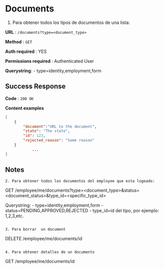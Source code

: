 # Documents

1. Para obtener todos los tipos de documentos de una lista:

**URL** : `/documents?type=<document_type>`

**Method** : `GET`

**Auth required** : YES

**Permissions required** : Authenticated User

**Querystring**:
    - type=identity,employment,form


## Success Response

**Code** : `200 OK`

**Content examples**


```json
[
    {
        "document":"URL to the document",
        "state": "The state",
        "id": 123,
        "rejected_reason": "Some reason"
    }
            ...
]
```

## Notes


```
2. Para obtener todos los documentos del employee que esta logeado:
```
GET /employee/me/documents?type=<document_type>&status=<document_status>&type_id=<specific_type_id>

Querystring:
    - type=identity,employment,form
    - status=PENDING,APPROVED,REJECTED
    - type_id=id del tipo, por ejemplo: 1,2,3,etc.

```

3. Para borrar  un document
```
DELETE /employee/me/documents/id
```

4. Para obtener detalles de un documento
```
GET /employee/me/documents/id
```